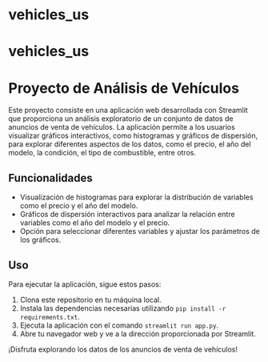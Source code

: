 # vehicles_us
# vehicles_us
# Proyecto de Análisis de Vehículos

Este proyecto consiste en una aplicación web desarrollada con Streamlit que proporciona un análisis exploratorio de un conjunto de datos de anuncios de venta de vehículos. La aplicación permite a los usuarios visualizar gráficos interactivos, como histogramas y gráficos de dispersión, para explorar diferentes aspectos de los datos, como el precio, el año del modelo, la condición, el tipo de combustible, entre otros.

## Funcionalidades

- Visualización de histogramas para explorar la distribución de variables como el precio y el año del modelo.
- Gráficos de dispersión interactivos para analizar la relación entre variables como el año del modelo y el precio.
- Opción para seleccionar diferentes variables y ajustar los parámetros de los gráficos.

## Uso

Para ejecutar la aplicación, sigue estos pasos:

1. Clona este repositorio en tu máquina local.
2. Instala las dependencias necesarias utilizando `pip install -r requirements.txt`.
3. Ejecuta la aplicación con el comando `streamlit run app.py`.
4. Abre tu navegador web y ve a la dirección proporcionada por Streamlit.

¡Disfruta explorando los datos de los anuncios de venta de vehículos!

